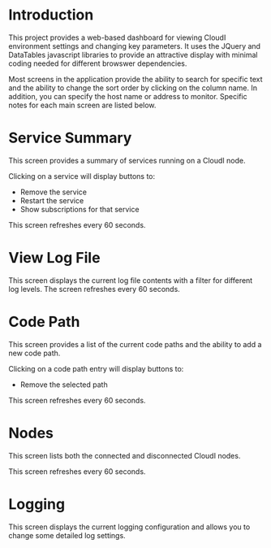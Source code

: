 Introduction
============

This project provides a web-based dashboard for viewing CloudI environment settings and changing key parameters. It uses the JQuery and DataTables javascript libraries to provide an attractive display with minimal coding needed for different browswer dependencies.

Most screens in the application provide the ability to search for specific text and the ability to change the sort order by clicking on the column name.  In addition, you can specify the host name or address to monitor.  Specific notes for each main screen are listed below.

 
Service Summary
===============
This screen provides a summary of services running on a CloudI node. 

Clicking on a service will display buttons to:

* Remove the service
* Restart the service
* Show subscriptions for that service

This screen refreshes every 60 seconds.

View Log File
=============
This screen displays the current log file contents with a filter for different log levels.  The screen refreshes every 60 seconds.


Code Path
=========
This screen provides a list of the current code paths and the ability to add a new code path.

Clicking on a code path entry will display buttons to:

* Remove the selected path 

This screen refreshes every 60 seconds.

Nodes 
=====
This screen lists both the connected and disconnected CloudI nodes.

This screen refreshes every 60 seconds.

Logging
=======
This screen displays the current logging configuration and allows you to change some detailed log settings.

